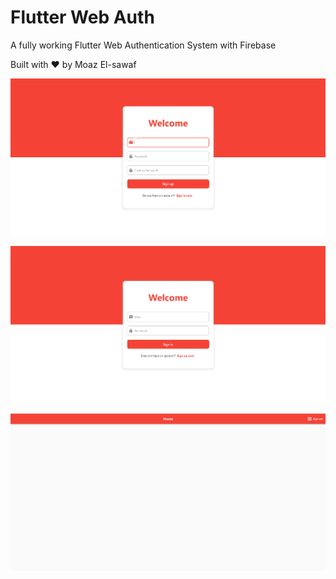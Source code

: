 # Flutter Web Auth

A fully working Flutter Web Authentication System with Firebase

Built with ❤ by Moaz El-sawaf

![](screenshots/signup.png)

![](screenshots/signin.png)

![](screenshots/home.png)